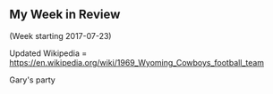 ## My Week in Review

(Week starting 2017-07-23)

Updated Wikipedia = https://en.wikipedia.org/wiki/1969_Wyoming_Cowboys_football_team

Gary's party
